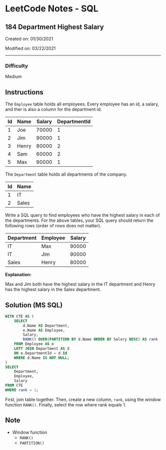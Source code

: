 # LeetCode Notes - SQL

## 184 Department Highest Salary

Created on: 01/30/2021

Modified on: 03/22/2021

---

### Difficulty

Medium

## Instructions

The `Employee` table holds all employees. Every employee has an id, a salary, 
and ther is also a column for the department id.


| Id | Name  | Salary | DepartmentId |
| -- | ----- | ------ | ------------ |
| 1  | Joe   | 70000  | 1            |
| 2  | Jim   | 90000  | 1            |
| 3  | Henry | 80000  | 2            |
| 4  | Sam   | 60000  | 2            |
| 5  | Max   | 90000  | 1            |

The `Department` table holds all departments of the company.

| Id | Name   |
| -- | ------ |
| 1  | IT     |
| 2  | Sales  |

Write a SQL query to find employees who have the highest salary in each of the 
departments. For the above tables, your SQL query should return the following 
rows (order of rows does not matter).

| Department | Employee | Salary |
| ---------- | -------- | ------ |
| IT         | Max      | 90000  |
| IT         | Jim      | 90000  |
| Sales      | Henry    | 80000  |

**Explanation:**

Max and Jim both have the highest salary in the IT department and Henry has 
the highest salary in the Sales department.

## Solution (MS SQL)

``` sql
WITH CTE AS (
    SELECT 
        d.Name AS Department,
        e.Name AS Employee,
        Salary,
        RANK() OVER(PARTITION BY d.Name ORDER BY Salary DESC) AS rank
    FROM Employee AS e
    LEFT JOIN Department AS d
    ON e.DepartmentId = d.Id
    WHERE d.Name IS NOT NULL;
)
SELECT 
    Department,
    Employee,
    Salary
FROM CTE
WHERE rank = 1;
```

First, join table together. Then, create a new column, `rank`, using the window 
function `RANK()`. Finally, select the row where rank equals 1.

## Note

- Window function
  - `RANK()`
  - `PARTITION()`